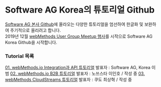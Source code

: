 # Software AG Korea의 튜토리얼 Github
  
  
[Software AG 본사 Github](https://github.com/SoftwareAG)에 올라오는 다양한 튜토리얼을 엄선하여 한글화 및 보완하여 주기적으로 올리려고 합니다.  
2019년 12월 [webMethods User Group Meetup 행사](https://github.com/SoftwareAG-Korea/tutorials/blob/master/wM-UserGroup/Dec-2019/README.md)를 시작으로 Software AG Korea Github을 시작합니다.  
  
  
### Tutorial 목록  
[01. webMethods.io Integration과 API 튜토리얼](https://github.com/SoftwareAG-Korea/tutorials/blob/master/wM-UserGroup/Dec-2019/README.md) 발표자 : Software AG, Korea 이범
[02. webMethods.io B2B 튜토리얼](https://github.com/SoftwareAG-Korea/tutorials/blob/master/wM-UserGroup/Dec-2019/README-B2B.md) 발표자 : 노쓰스타 이인호 / 작성 중
[03. webMethods CloudStreams 튜토리얼](https://github.com/SoftwareAG-Korea/tutorials/blob/master/wM-UserGroup/Dec-2019/README-CloudStreams.md) 발표자 : 쿠도 최상혁 / 작성 중
  
  
  

